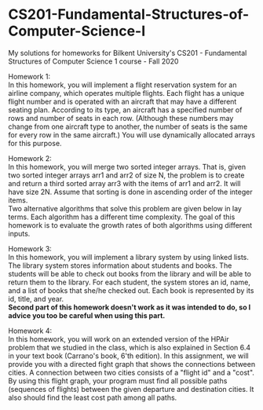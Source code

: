 # CS201-Fundamental-Structures-of-Computer-Science-I
My solutions for homeworks for Bilkent University's CS201 - Fundamental Structures of Computer Science 1 course - Fall 2020  
  
Homework 1:  
In this homework, you will implement a flight reservation system for an airline company, which
operates multiple flights. Each flight has a unique flight number and is operated with an aircraft
that may have a different seating plan. According to its type, an aircraft has a specified number
of rows and number of seats in each row. (Although these numbers may change from one
aircraft type to another, the number of seats is the same for every row in the same aircraft.) You
will use dynamically allocated arrays for this purpose.  
  
Homework 2:  
In this homework, you will merge two sorted integer arrays. That is, given two sorted integer arrays arr1 and arr2 of size N, the problem is to create and return a third sorted array arr3 with the items of arr1 and arr2. It will have size 2N. Assume that sorting is done in ascending order of the integer items.  
Two alternative algorithms that solve this problem are given below in lay terms. Each algorithm has a different time complexity. The goal of this homework is to evaluate the growth rates of both algorithms using different inputs.  
  
Homework 3:  
In this homework, you will implement a library system by using linked lists. The library system stores information about students and books. The students will be able to check out books from the library and will be able to return them to the library. For each student, the system stores an id, name, and a list of books that she/he checked out. Each book is represented by its id, title, and year.  
**Second part of this homework doesn't work as it was intended to do, so I advice you too be careful when using this part.**
  
Homework 4:  
In this homework, you will work on an extended version of the HPAir problem that we studied in the class, which is also explained in Section 6.4 in your text book (Carrano's book, 6'th edition). In this assignment, we will provide you with a directed fight graph that shows the connections between cities. A connection between two cities consists of a "flight id" and a "cost". By using this flight graph, your program must find all possible paths (sequences of flights) between the given departure and destination cities. It also should find the least cost path among all paths.  
